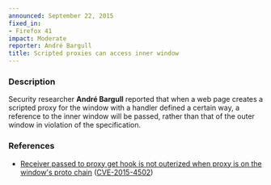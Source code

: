 ```yaml
---
announced: September 22, 2015
fixed_in:
- Firefox 41
impact: Moderate
reporter: André Bargull
title: Scripted proxies can access inner window
---
```


<h3>Description</h3>

<p>Security researcher <strong>André Bargull</strong> reported that when a web page
creates a scripted proxy for the window with a handler defined a certain way, a reference
to the inner window will be passed, rather than that of the outer window in violation of
the specification.  
</p>

<h3>References</h3>

<ul>
  <li><a href="https://bugzilla.mozilla.org/show_bug.cgi?id=1105045">
       Receiver passed to proxy get hook is not outerized when proxy is on the window's
proto chain</a>
(<a href="http://cve.mitre.org/cgi-bin/cvename.cgi?name=CVE-2015-4502"
class="ex-ref">CVE-2015-4502</a>)</li>
</ul>



